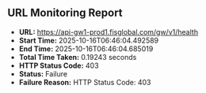 ## URL Monitoring Report

- **URL:** https://api-gw1-prod1.fisglobal.com/gw/v1/health
- **Start Time:** 2025-10-16T06:46:04.492589
- **End Time:** 2025-10-16T06:46:04.685019
- **Total Time Taken:** 0.19243 seconds
- **HTTP Status Code:** 403
- **Status:** Failure
- **Failure Reason:** HTTP Status Code: 403
